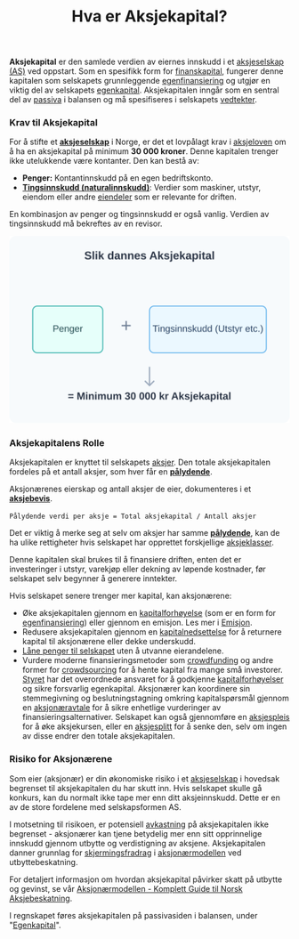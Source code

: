 ﻿---
title: "Hva er Aksjekapital?"
seoTitle: "Hva er Aksjekapital?"
meta_description: '**Aksjekapital** er den samlede verdien av eiernes innskudd i et [aksjeselskap (AS)](/blogs/regnskap/hva-er-et-aksjeselskap "Hva er et Aksjeselskap? Komplett Gu...'
slug: hva-er-aksjekapital
type: blog
layout: pages/single
---

**Aksjekapital** er den samlede verdien av eiernes innskudd i et [aksjeselskap (AS)](/blogs/regnskap/hva-er-et-aksjeselskap "Hva er et Aksjeselskap? Komplett Guide til Selskapsformen") ved oppstart. Som en spesifikk form for [finanskapital](/blogs/regnskap/hva-er-finanskapital "Hva er Finanskapital? Definisjon, Typer og Betydning i Regnskap"), fungerer denne kapitalen som selskapets grunnleggende [egenfinansiering](/blogs/regnskap/hva-er-egenfinansiering "Hva er Egenfinansiering? Komplett Guide til Egenkapitalfinansiering") og utgjør en viktig del av selskapets [egenkapital](/blogs/regnskap/hva-er-egenkapital "Hva er Egenkapital? Komplett Guide til Egenkapital i Regnskap"). Aksjekapitalen inngår som en sentral del av [passiva](/blogs/regnskap/hva-er-passiva "Hva er Passiva? En Guide til Gjeld og Egenkapital i Regnskap") i balansen og må spesifiseres i selskapets [vedtekter](/blogs/regnskap/hva-er-vedtekter-for-aksjeselskap "Hva er Vedtekter for Aksjeselskap? Krav og Innhold").

### Krav til Aksjekapital

For å stifte et **[aksjeselskap](/blogs/regnskap/hva-er-et-aksjeselskap "Hva er et Aksjeselskap? Komplett Guide til Selskapsformen")** i Norge, er det et lovpålagt krav i [aksjeloven](/blogs/regnskap/hva-er-aksjeloven "Hva er Aksjeloven? Regler for Aksjeselskaper i Norge") om å ha en aksjekapital på minimum **30 000 kroner**. Denne kapitalen trenger ikke utelukkende være kontanter. Den kan bestå av:

*   **Penger:** Kontantinnskudd på en egen bedriftskonto.
*   **[Tingsinnskudd (naturalinnskudd)](/blogs/regnskap/tingsinnskudd "Hva er Tingsinnskudd? Guide til apportinnskudd og naturalinnskudd")**: Verdier som maskiner, utstyr, eiendom eller andre [eiendeler](/blogs/regnskap/hva-er-aktiva "Hva er Aktiva? En Komplett Guide til Eiendeler i Regnskap") som er relevante for driften.

En kombinasjon av penger og tingsinnskudd er også vanlig. Verdien av tingsinnskudd må bekreftes av en revisor.

![Illustrasjon som viser at penger og eiendeler utgjør aksjekapitalen](aksjekapital-components.svg)

### Aksjekapitalens Rolle

Aksjekapitalen er knyttet til selskapets [aksjer](/blogs/regnskap/hva-er-en-aksje "Hva er en Aksje? En Enkel Forklaring"). Den totale aksjekapitalen fordeles på et antall aksjer, som hver får en **[pålydende](/blogs/regnskap/palydende "Hva er Pålydende? Guide til pålydende verdi per aksje")**.

Aksjonærenes eierskap og antall aksjer de eier, dokumenteres i et [**aksjebevis**](/blogs/regnskap/hva-er-et-aksjebevis "Hva er et Aksjebevis? En Komplett Guide").

`Pålydende verdi per aksje = Total aksjekapital / Antall aksjer`

Det er viktig å merke seg at selv om aksjer har samme **[pålydende](/blogs/regnskap/palydende "Hva er Pålydende? Guide til pålydende verdi per aksje")**, kan de ha ulike rettigheter hvis selskapet har opprettet forskjellige [aksjeklasser](/blogs/regnskap/hva-er-aksjeklasser "Hva er Aksjeklasser? A-aksjer og B-aksjer Forklart").

Denne kapitalen skal brukes til å finansiere driften, enten det er investeringer i utstyr, varekjøp eller dekning av løpende kostnader, før selskapet selv begynner å generere inntekter.

Hvis selskapet senere trenger mer kapital, kan aksjonærene:

* Øke aksjekapitalen gjennom en [kapitalforhøyelse](/blogs/regnskap/kapitalforhoyelse "Kapitalforhøyelse: Metoder og Regnskapsføring") (som er en form for [egenfinansiering](/blogs/regnskap/hva-er-egenfinansiering "Hva er Egenfinansiering? Komplett Guide til Egenkapitalfinansiering")) eller gjennom en emisjon. Les mer i [Emisjon](/blogs/regnskap/emisjon "Hva er Emisjon? En komplett guide til kapitalforhøyelse og aksjeutstedelse").
* Redusere aksjekapitalen gjennom en [kapitalnedsettelse](/blogs/regnskap/kapitalnedsettelse "Kapitalnedsettelse: Metoder og Regnskapsføring") for å returnere kapital til aksjonærene eller dekke underskudd.
* [Låne penger til selskapet](/blogs/regnskap/hva-er-aksjonaerlan-til-as "Hva er Aksjonærlån til AS? Finansiering, Skatt og Praktiske Råd") uten å utvanne eierandelene.
* Vurdere moderne finansieringsmetoder som [crowdfunding](/blogs/regnskap/hva-er-crowdfunding "Hva er Crowdfunding i Regnskap? Regnskapsføring, Skatt og Juridiske Krav") og andre former for [crowdsourcing](/blogs/regnskap/hva-er-crowdsourcing "Hva er Crowdsourcing i Regnskap? Fordeler, Utfordringer og Praktisk Anvendelse") for å hente kapital fra mange små investorer.
[Styret](/blogs/regnskap/hva-er-styre "Hva er Styre? Ansvar, Rolle og Oppgaver i Aksjeselskap") har det overordnede ansvaret for å godkjenne [kapitalforhøyelser](/blogs/regnskap/kapitalforhoyelse "Kapitalforhøyelse: Metoder og Regnskapsføring") og sikre forsvarlig egenkapital. Aksjonærer kan koordinere sin stemmegivning og beslutningstagning omkring kapitalspørsmål gjennom en [aksjonæravtale](/blogs/regnskap/aksjonaeravtale "Hva er en Aksjonæravtale? En Omfattende Guide til Aksjonæravtaler i Norge") for å sikre enhetlige vurderinger av finansieringsalternativer. Selskapet kan også gjennomføre en [aksjespleis](/blogs/regnskap/hva-er-aksjespleis "Hva er Aksjespleis? En Detaljert Guide") for å øke aksjekursen, eller en [aksjesplitt](/blogs/regnskap/hva-er-aksjesplitt "Hva er en Aksjesplitt? En Komplett Guide") for å senke den, selv om ingen av disse endrer den totale aksjekapitalen.

### Risiko for Aksjonærene

Som eier (aksjonær) er din økonomiske risiko i et [aksjeselskap](/blogs/regnskap/hva-er-et-aksjeselskap "Hva er et Aksjeselskap? Komplett Guide til Selskapsformen") i hovedsak begrenset til aksjekapitalen du har skutt inn. Hvis selskapet skulle gå konkurs, kan du normalt ikke tape mer enn ditt aksjeinnskudd. Dette er en av de store fordelene med selskapsformen AS.

I motsetning til risikoen, er potensiell [avkastning](/blogs/regnskap/hva-er-avkastning "Hva er Avkastning? Komplett Guide til Investeringsavkastning og Beregning") på aksjekapitalen ikke begrenset - aksjonærer kan tjene betydelig mer enn sitt opprinnelige innskudd gjennom utbytte og verdistigning av aksjene. Aksjekapitalen danner grunnlag for [skjermingsfradrag](/blogs/regnskap/hva-er-skjermingsfradrag "Hva er Skjermingsfradrag? Skattefradrag for Alternativkostnad ved Aksjeinvestering") i [aksjonærmodellen](/blogs/regnskap/aksjonaermodellen "Aksjonærmodellen: Skattemodell for Utbytte og Gevinst") ved utbyttebeskatning.

For detaljert informasjon om hvordan aksjekapital påvirker skatt på utbytte og gevinst, se vår [Aksjonærmodellen - Komplett Guide til Norsk Aksjebeskatning](/blogs/regnskap/aksjonaermodellen-guide "Aksjonærmodellen - Komplett Guide til Norsk Aksjebeskatning").

I regnskapet føres aksjekapitalen på passivasiden i balansen, under "[Egenkapital](/blogs/regnskap/hva-er-egenkapital "Hva er Egenkapital? Komplett Guide til Egenkapital i Regnskap")".











